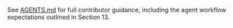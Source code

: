 See [AGENTS.md](./AGENTS.md) for full contributor guidance, including the agent workflow expectations outlined in Section 13.
